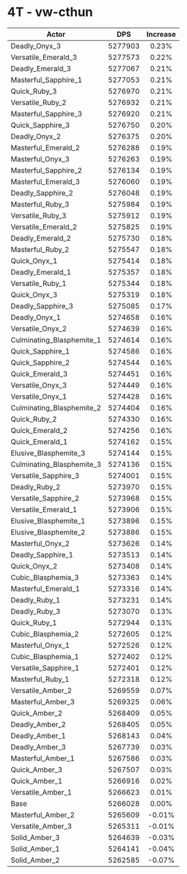 # 4T - vw-cthun
| Actor | DPS | Increase |
|---|:---:|:---:|
|Deadly_Onyx_3|5277903|0.23%|
|Versatile_Emerald_3|5277573|0.22%|
|Deadly_Emerald_3|5277067|0.21%|
|Masterful_Sapphire_1|5277053|0.21%|
|Quick_Ruby_3|5276970|0.21%|
|Versatile_Ruby_2|5276932|0.21%|
|Masterful_Sapphire_3|5276920|0.21%|
|Quick_Sapphire_3|5276750|0.20%|
|Deadly_Onyx_2|5276375|0.20%|
|Masterful_Emerald_2|5276288|0.19%|
|Masterful_Onyx_3|5276263|0.19%|
|Masterful_Sapphire_2|5276134|0.19%|
|Masterful_Emerald_3|5276060|0.19%|
|Deadly_Sapphire_2|5276048|0.19%|
|Masterful_Ruby_3|5275984|0.19%|
|Versatile_Ruby_3|5275912|0.19%|
|Versatile_Emerald_2|5275825|0.19%|
|Deadly_Emerald_2|5275730|0.18%|
|Masterful_Ruby_2|5275547|0.18%|
|Quick_Onyx_1|5275414|0.18%|
|Deadly_Emerald_1|5275357|0.18%|
|Versatile_Ruby_1|5275344|0.18%|
|Quick_Onyx_3|5275319|0.18%|
|Deadly_Sapphire_3|5275085|0.17%|
|Deadly_Onyx_1|5274658|0.16%|
|Versatile_Onyx_2|5274639|0.16%|
|Culminating_Blasphemite_1|5274614|0.16%|
|Quick_Sapphire_1|5274586|0.16%|
|Quick_Sapphire_2|5274544|0.16%|
|Quick_Emerald_3|5274451|0.16%|
|Versatile_Onyx_3|5274449|0.16%|
|Versatile_Onyx_1|5274428|0.16%|
|Culminating_Blasphemite_2|5274404|0.16%|
|Quick_Ruby_2|5274330|0.16%|
|Quick_Emerald_2|5274256|0.16%|
|Quick_Emerald_1|5274162|0.15%|
|Elusive_Blasphemite_3|5274144|0.15%|
|Culminating_Blasphemite_3|5274136|0.15%|
|Versatile_Sapphire_3|5274001|0.15%|
|Deadly_Ruby_2|5273970|0.15%|
|Versatile_Sapphire_2|5273968|0.15%|
|Versatile_Emerald_1|5273906|0.15%|
|Elusive_Blasphemite_1|5273896|0.15%|
|Elusive_Blasphemite_2|5273886|0.15%|
|Masterful_Onyx_2|5273626|0.14%|
|Deadly_Sapphire_1|5273513|0.14%|
|Quick_Onyx_2|5273408|0.14%|
|Cubic_Blasphemia_3|5273363|0.14%|
|Masterful_Emerald_1|5273316|0.14%|
|Deadly_Ruby_1|5273231|0.14%|
|Deadly_Ruby_3|5273070|0.13%|
|Quick_Ruby_1|5272944|0.13%|
|Cubic_Blasphemia_2|5272605|0.12%|
|Masterful_Onyx_1|5272526|0.12%|
|Cubic_Blasphemia_1|5272402|0.12%|
|Versatile_Sapphire_1|5272401|0.12%|
|Masterful_Ruby_1|5272318|0.12%|
|Versatile_Amber_2|5269559|0.07%|
|Masterful_Amber_3|5269325|0.06%|
|Quick_Amber_2|5268409|0.05%|
|Deadly_Amber_2|5268405|0.05%|
|Deadly_Amber_1|5268143|0.04%|
|Deadly_Amber_3|5267739|0.03%|
|Masterful_Amber_1|5267586|0.03%|
|Quick_Amber_3|5267507|0.03%|
|Quick_Amber_1|5266916|0.02%|
|Versatile_Amber_1|5266623|0.01%|
|Base|5266028|0.00%|
|Masterful_Amber_2|5265609|-0.01%|
|Versatile_Amber_3|5265311|-0.01%|
|Solid_Amber_3|5264639|-0.03%|
|Solid_Amber_1|5264141|-0.04%|
|Solid_Amber_2|5262585|-0.07%|
